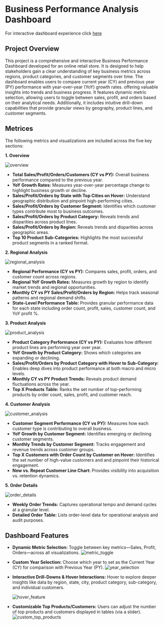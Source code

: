 # Business Performance Analysis Dashboard
For interactive dashboard experience click [here](https://public.tableau.com/app/profile/anjali.hansda/viz/BusinessPerformanceDashboard_17453320018590/Overview)

## Project Overview
This project is a comprehensive and interactive Business Performance Dashboard developed for an online retail store. It is designed to help stakeholders gain a clear understanding of key business metrics across regions, product categories, and customer segments over time. The dashboard enables users to compare current year (CY) and previous year (PY) performance with year-over-year (YoY) growth rates. offering valuable insights into trends and business progress. It features dynamic metric selection, allowing users to toggle between sales, profit, and orders based on their analytical needs. Additionally, it includes intuitive drill-down capabilities that provide granular views by geography, product lines, and customer segments.

## Metrices
 The following metrics and visualizations are included across the five key sections:

**1. Overview**

![overview](dashborad_demo/overview.png)

- **Total Sales/Profit/Orders/Customers (CY vs PY):** Overall business performance compared to the previous year.
- **YoY Growth Rates:** Measures year-over-year percentage change to highlight business growth or decline.
- **Sales/Profit/Orders by State with Top Cities on Hover:** Understand geographic distribution and pinpoint high-performing cities.
- **Sales/Profit/Orders by Customer Segment:** Identifies which customer types contribute most to business outcomes.
- **Sales/Profit/Orders by Product Category:** Reveals trends and disparities across product lines.
- **Sales/Profit/Orders by Region:** Reveals trends and disparities across geographic areas.
- **Top 10 Product Sub-Categories:** Highlights the most successful product segments in a ranked format.

**2. Regional Analysis**

![regional_analysis](dashborad_demo/regional_analysis.png)

- **Regional Performance (CY vs PY):** Compares sales, profit, orders, and customer count across regions.
- **Regional YoY Growth Rates:** Measures growth by region to identify market trends and regional opportunities.
- **Monthly CY vs PY Sales/Profit/Orders by Region:** Helps track seasonal patterns and regional demand shifts.
- **State-Level Performance Table:** Provides granular performance data for each state including order count, profit, sales, customer count, and YoY profit %.

**3. Product Analysis**

![product_analysis](dashborad_demo/product_analysis.png)

- **Product Category Performance (CY vs PY):** Evaluates how different product lines are performing year over year.
- **YoY Growth by Product Category:** Shows which categories are expanding or declining.
- **Sales/Profit/Orders by Product Category with Hover to Sub-Category:** Enables deep dives into product performance at both macro and micro levels.
- **Monthly CY vs PY Product Trends:** Reveals product demand fluctuations across the year.
- **Top X Products Table:** Ranks the set number of top-performing products by order count, sales, profit, and customer reach.

**4. Customer Analysis**

![customer_analysis](dashborad_demo/customer_analysis.png)

- **Customer Segment Performance (CY vs PY):** Measures how each customer type is contributing to overall business.
- **YoY Growth by Customer Segment:** Identifies emerging or declining customer segments.
- **Monthly Trends by Customer Segment:** Tracks engagement and revenue trends across customer groups.
- **Top X Customers with Order Count by Customer on Hover:** Identifies the set number of high-value customers and and pinpoint their historical engagement.
- **New vs. Repeat Customer Line Chart:** Provides visibility into acquisition vs. retention dynamics.

**5. Order Details**

![order_details](dashborad_demo/order_details.png)

- **Weekly Order Trends:** Captures operational tempo and demand cycles at a granular level.
- **Detailed Order Table:** Lists order-level data for operational analysis and audit purposes.


## Dashboard Features

- **Dynamic Metric Selection:** Toggle between key metrics—Sales, Profit, Orders—across all visualizations.
![metric_toggle](dashborad_demo/metric_toggle.png)
- **Custom Year Selection:** Choose which year to set as the Current Year (CY) for comparison with Previous Year (PY).
![year_selection](dashborad_demo/year_selection.png)
- **Interactive Drill-Downs & Hover Interactions:** Hover to explore deeper insights like data by region, state, city, product category, sub-category, and individual customers.

  ![hover_feature](dashborad_demo/hover_feature.PNG)
- **Customizable Top Products/Customers:** Users can adjust the number of top products and customers displayed in tables (via a slider).
![custom_top_products](dashborad_demo/custom_top_products.png)

